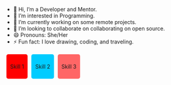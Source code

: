 - 👋 Hi, I’m a Developer and Mentor.
- 👀 I’m interested in Programming.
- 🌱 I’m currently working on some remote projects.
- 💞️ I’m looking to collaborate on collaborating on open source.
- 😄 Pronouns: She/Her
- ⚡ Fun fact: I love drawing, coding, and traveling.

<div style="display: flex; flex-wrap: wrap;">
  <div style="background-color: red; padding: 10px; margin: 5px; border-radius: 5px;">
    <p>Skill 1</p>
  </div>
  <div style="background-color: #00ccff; padding: 10px; margin: 5px; border-radius: 5px;">
    <p>Skill 2</p>
  </div>
  <div style="background-color: #ff6666; padding: 10px; margin: 5px; border-radius: 5px;">
    <p>Skill 3</p>
  </div>
</div>

<!---
ZahraaaRezaeiii/ZahraaaRezaeiii is a ✨ special ✨ repository because its `README.md` (this file) appears on your GitHub profile.
You can click the Preview link to take a look at your changes.
--->
